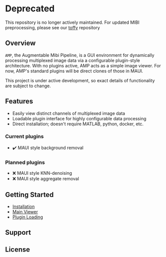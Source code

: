 # Deprecated 
This repository is no longer actively maintained. For updated MIBI preprocessing, please see our [toffy](https://github.com/angelolab/toffy) repository

## Overview

`AMP`, the Augmentable Mibi Pipeline, is a GUI environment for dynamically processing multiplexed
image data via a configurable plugin-style architecture.  With no plugins active, AMP acts as a 
simple image viewer.  For now, AMP's standard plugins will be direct clones of those in MAUI.

This project is under active development, so exact details of functionality are subject to change.

## Features

- Easily view distinct channels of multiplexed image data
- Loadable plugin interface for highly configurable data processing
- Direct installation; doesn't require MATLAB, python, docker, etc.

### Current plugins

- ✔️ MAUI style background removal

### Planned plugins

- ❌ MAUI style KNN-denoising
- ❌ MAUI style aggregate removal

## Getting Started

 - [Installation](./docs/installation.md)
 - [Main Viewer](./docs/main_viewer.md)
 - [Plugin Loading](./docs/plugin_loading.md)

## Support

## License
